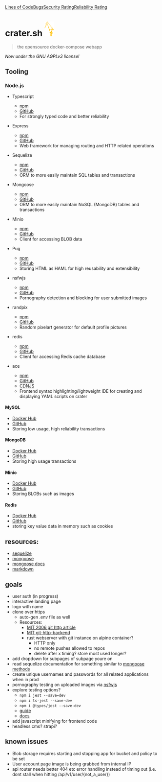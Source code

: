 [Lines of Code](http://sonar.jdogg.club/api/project_badges/measure?project=jared%3Acrater&metric=ncloc&token=806892920608706d263ae58aa483a1ae3549867b)[Bugs](http://sonar.jdogg.club/api/project_badges/measure?project=jared%3Acrater&metric=bugs&token=806892920608706d263ae58aa483a1ae3549867b)[Security Rating](http://sonar.jdogg.club/api/project_badges/measure?project=jared%3Acrater&metric=security_rating&token=806892920608706d263ae58aa483a1ae3549867b)[Reliability Rating](http://sonar.jdogg.club/api/project_badges/measure?project=jared%3Acrater&metric=reliability_rating&token=806892920608706d263ae58aa483a1ae3549867b)

# crater.sh <img alt="crater crane" src="public/img/crane-yl.svg" witdth="30" height="48"/>
> the opensource docker-compose webapp

_Now under the GNU AGPLv3 license!_ 

## Tooling
### Node.js
- Typescript
  - [npm](https://www.npmjs.com/package/typescript)
  - [GitHub](https://github.com/Microsoft/TypeScript)
  - For strongly typed code and better reliability
- Express
  - [npm](https://www.npmjs.com/package/express)
  - [GitHub](https://github.com/expressjs/express)
  - Web framework for managing routing and HTTP related operations
- Sequelize
  - [npm](https://www.npmjs.com/package/sequelize)
  - [GitHub](https://github.com/sequelize/sequelize)
  - ORM to more easily maintain SQL tables and transactions
- Mongoose
  - [npm](https://www.npmjs.com/package/mongoose)
  - [GitHub](https://github.com/Automattic/mongoose)
  - ORM to more easily maintain NoSQL (MongoDB) tables and transactions
- Minio
  - [npm](https://www.npmjs.com/package/minio)
  - [GitHub](https://github.com/minio/minio-js)
  - Client for accessing BLOB data
- Pug
  - [npm](https://www.npmjs.com/package/pug)
  - [GitHub](https://github.com/pugjs/pug/tree/master/packages/pug)
  - Storing HTML as HAML for high reusability and extensibility
- nsfwjs
  - [npm](https://www.npmjs.com/package/nsfwjs)
  - [GitHub](https://github.com/infinitered/nsfwjs)
  - Pornography detection and blocking for user submitted images
- randpix
  - [npm](https://www.npmjs.com/package/randpix)
  - [GitHub](https://github.com/LIMPIX31/randpix)
  - Random pixelart generator for default profile pictures
- redis
  - [npm](https://www.npmjs.com/package/redis)
  - [GitHub](https://github.com/redis/node-redis)
  - Client for accessing Redis cache database

- ace
  - [npm](https://www.npmjs.com/package/ace-code)
  - [GitHub](https://github.com/ajaxorg/ace)
  - [CDNJS](https://cdnjs.com/libraries/ace)
  - Frontend syntax highlighting/lightweight IDE for creating and displaying YAML scripts on crater

#### MySQL
- [Docker Hub](https://hub.docker.com/_/mysql)
- [GitHub](https://github.com/mysql/mysql-server)
- Storing low usage, high reliability transactions
#### MongoDB
- [Docker Hub](https://hub.docker.com/_/mongo)
- [GitHub](https://github.com/mongodb/mongo)
- Storing high usage transactions
#### Minio
- [Docker Hub](https://hub.docker.com/r/minio/minio)
- [GitHub](https://github.com/minio/minio)
- Storing BLOBs such as images
#### Redis
- [Docker Hub](https://hub.docker.com/_/redis)
- [GitHub](https://github.com/redis/redis)
- storing key value data in memory such as cookies

## resources:
 - [sequelize](https://blog.logrocket.com/using-sequelize-with-typescript/)
 - [mongoose](https://medium.com/swlh/typescript-with-mongoose-and-node-express-24073d51d2ee)
 - [mongoose docs](https://mongoosejs.com/docs/typescript/schemas.html)
 - [markdown](https://medium.com/geekculture/how-to-make-a-next-js-blog-with-markdown-and-typescript-1624a54f1b9e)

## goals
- user auth (in progress)
- interactive landing page
- logo with name
- clone over https
  - auto-gen .env file as well
  - Resources:
    - [MIT 2006 git http article](https://web.mit.edu/git/git-doc/git-http-backend.html)
    - [MIT git-http-backend](https://web.mit.edu/git/git-doc/git-http-backend.html)
    - rust webserver with git instance on alpine container?
      - HTTP only
      - no remote pushes allowed to repos
      - delete after x timing? store most used longer?
- add dropdown for subpages of subpage youre on
- read sequelize documentation for something similar to [mongoose methods](https://mongoosejs.com/docs/typescript/statics-and-methods.html#methods)
- create unique usernames and passwords for all related applications when in prod
- pornography testing on uploaded images via [nsfwjs](https://www.npmjs.com/package/nsfwjs)
- explore testing options?
  - `npm i jest --save=dev`
  - `npm i ts-jest --save-dev`
  - `npm i @types/jest --save-dev`
  - [guide](https://www.testim.io/blog/typescript-unit-testing-101/)
  - [docs](https://jestjs.io/docs/getting-started)
- add javascript minifying for frontend code
- headless cms? strapi?

## known issues
- Blob storage requires starting and stopping app for bucket and policy to be set
- User account page image is being grabbed from internal IP
- api router needs better 404 etc error handling instead of timing out (i.e. dont stall when hitting /api/v1/user/{not_a_user})